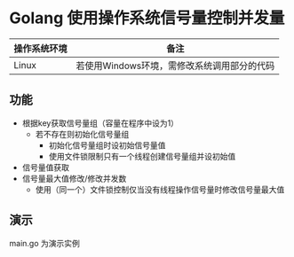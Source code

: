 # Golang 使用操作系统信号量控制并发量

| 操作系统环境 | 备注 |
|-|-|
|Linux|若使用Windows环境，需修改系统调用部分的代码|

## 功能
- 根据key获取信号量组（容量在程序中设为1）
  - 若不存在则初始化信号量组
    - 初始化信号量组时设初始信号量值
    - 使用文件锁限制只有一个线程创建信号量组并设初始值
- 信号量值获取
- 信号量最大值修改/修改并发数
  - 使用（同一个）文件锁控制仅当没有线程操作信号量时修改信号量最大值

## 演示
main.go 为演示实例
